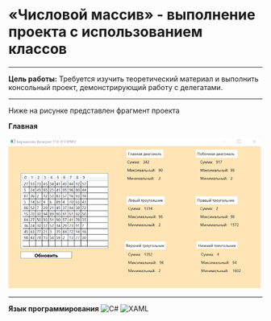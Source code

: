 # «Числовой массив» - выполнение проекта с использованием классов
-------
**Цель работы:** Требуется изучить теоретический материал и выполнить консольный проект, демонстрирующий работу с делегатами.

--------

Ниже на рисунке представлен фрагмент проекта

**Главная**

<img src="https://github.com/BernikovaLera/College-of-Computer-Science-and-Programming-of-the-Financial-University/blob/main/Projects%20in%20C%23/Numeric%20array%20-%20project%20execution%20using%20classes/%D0%A0%D0%B8%D1%81%D1%83%D0%BD%D0%BE%D0%BA1.png" width="500" height="300" >



--------

**Язык программирования**
![C#](https://img.shields.io/badge/c%23-%23239120.svg?style=for-the-badge&logo=c-sharp&logoColor=white)
![XAML](https://img.shields.io/badge/XAML-%23239120.svg?style=for-the-badge&logo=xaml&logoColor=white)
